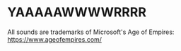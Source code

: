 # YAAAAAWWWWRRRR

All sounds are trademarks of Microsoft's Age of Empires: https://www.ageofempires.com/
